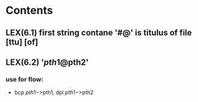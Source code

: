 # Contents

## LEX(6.1) first string contane '#@' is titulus of file [ttu] [of]

## LEX(6.2) '$pth1@$pth2' 
### use for flow: 
- bcp $pth1->$pth1, dpl $pth1->$pth2



